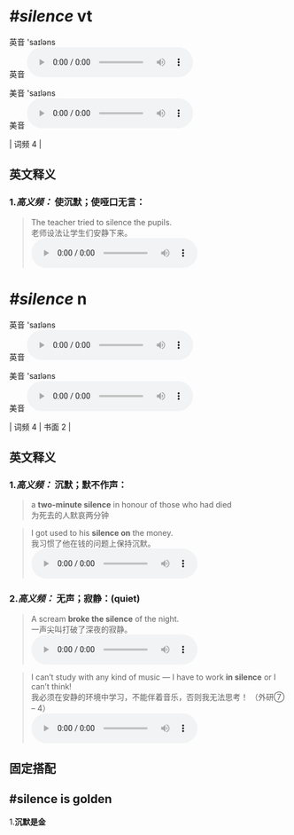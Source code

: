 # ***\#silence*** vt
英音 'saɪləns  
英音
<audio src="./media/silence-B.aac" controls="controls"></audio>

美音 'saɪləns  
美音
<audio src="./media/silence.aac" controls="controls"></audio>



| 词频 4 |  

英文释义
---
### 1.*高义频：* **使沉默；使哑口无言：**  

 > The teacher tried to silence the pupils.  
 > 老师设法让学生们安静下来。    
<audio src="./media/silence-4.aac" controls="controls"></audio>


# ***\#silence*** n
英音 'saɪləns  
英音
<audio src="./media/silence-B.aac" controls="controls"></audio>

美音 'saɪləns  
美音
<audio src="./media/silence.aac" controls="controls"></audio>



| 词频 4 | 书面 2 |  

英文释义
---
### 1.*高义频：* **沉默；默不作声：**  

 > a **two-minute silence** in honour of those who had died  
 > 为死去的人默哀两分钟    

 > I got used to his **silence on** the money.  
 > 我习惯了他在钱的问题上保持沉默。    
<audio src="./media/silence-1.aac" controls="controls"></audio>

### 2.*高义频：* **无声；寂静：(quiet)**  

 > A scream **broke the silence** of the night.  
 > 一声尖叫打破了深夜的寂静。    
<audio src="./media/silence-2.aac" controls="controls"></audio>

 > I can’t study with any kind of music — I have to work **in silence** or I can’t think!  
 > 我必须在安静的环境中学习，不能伴着音乐，否则我无法思考！  （外研⑦ – 4）  
<audio src="./media/silence-3.aac" controls="controls"></audio>


固定搭配
---
## \#silence is golden
1.**沉默是金**  


